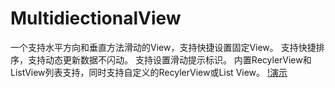# MultidiectionalView
一个支持水平方向和垂直方法滑动的View，支持快捷设置固定View。
支持快捷排序，支持动态更新数据不闪动。
支持设置滑动提示标识。
内置RecylerView和ListView列表支持，同时支持自定义的RecylerView或List View。
[!演示]()
